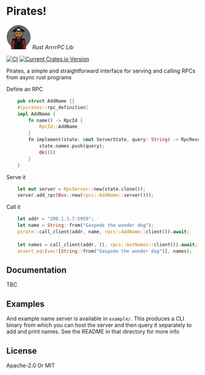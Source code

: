 # Pirates!
![pirate](resources/pirate.png) *Rust ArrrrPC Lib* 

[![CI](https://github.com/tehsmeely/pirates/actions/workflows/ci.yml/badge.svg)](https://github.com/tehsmeely/pirates/actions/workflows/ci.yml)
[![Current Crates.io Version](https://img.shields.io/crates/v/pirates.svg)](https://crates.io/crates/pirates)


Pirates, a simple and straightforward interface for serving and calling RPCs from async rust programs


Define an RPC
```rust
    pub struct AddName {}
    #[pirates::rpc_definition]
    impl AddName {
        fn name() -> RpcId {
            RpcId::AddName
        }
        fn implement(state: &mut ServerState, query: String) -> RpcResult<()> {
            state.names.push(query);
            Ok(())
        }
    }
```

Serve it
```rust
    let mut server = RpcServer::new(state.clone());
    server.add_rpc(Box::new(rpcs::AddName::server()));
```

Call it
```rust
    let addr = "200.1.3.7:5959";
    let name = String::from("Gaspode the wonder dog");
    pirate::call_client(addr, name, rpcs::AddName::client()).await;

    let names = call_client(addr, (), rpcs::GetNames::client()).await;
    assert_eq!(vec![String::from("Gaspode the wonder dog")], names);
```

## Documentation

TBC

## Examples

And example name server is available in `example/`.
This produces a CLI binary from which you can host the server and then query it
separately to add and print names. See the README in that directory for more info


## License
Apache-2.0 Or MIT 